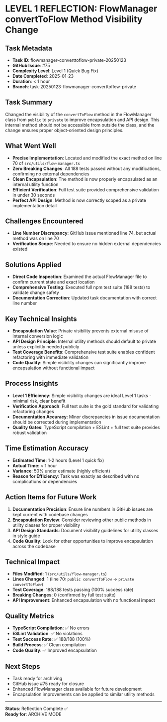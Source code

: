 # LEVEL 1 REFLECTION: FlowManager convertToFlow Method Visibility Change

## Task Metadata

- **Task ID**: flowmanager-converttoflow-private-20250123
- **GitHub Issue**: #75
- **Complexity Level**: Level 1 (Quick Bug Fix)
- **Date Completed**: 2025-01-23
- **Duration**: < 1 hour
- **Branch**: task-20250123-flowmanager-converttoflow-private

## Task Summary

Changed the visibility of the `convertToFlow` method in the FlowManager class from `public` to `private` to improve encapsulation and API design. This internal method should not be accessible from outside the class, and the change ensures proper object-oriented design principles.

## What Went Well

- **Precise Implementation**: Located and modified the exact method on line 70 of `src/utils/flow-manager.ts`
- **Zero Breaking Changes**: All 188 tests passed without any modifications, confirming no external dependencies
- **Clean Encapsulation**: The method is now properly encapsulated as an internal utility function
- **Efficient Verification**: Full test suite provided comprehensive validation in under 30 seconds
- **Perfect API Design**: Method is now correctly scoped as a private implementation detail

## Challenges Encountered

- **Line Number Discrepancy**: GitHub issue mentioned line 74, but actual method was on line 70
- **Verification Scope**: Needed to ensure no hidden external dependencies existed

## Solutions Applied

- **Direct Code Inspection**: Examined the actual FlowManager file to confirm current state and exact location
- **Comprehensive Testing**: Executed full npm test suite (188 tests) to validate change safety
- **Documentation Correction**: Updated task documentation with correct line number

## Key Technical Insights

- **Encapsulation Value**: Private visibility prevents external misuse of internal conversion logic
- **API Design Principle**: Internal utility methods should default to private unless explicitly needed publicly
- **Test Coverage Benefits**: Comprehensive test suite enables confident refactoring with immediate validation
- **Code Quality**: Simple visibility changes can significantly improve encapsulation without functional impact

## Process Insights

- **Level 1 Efficiency**: Simple visibility changes are ideal Level 1 tasks - minimal risk, clear benefit
- **Verification Approach**: Full test suite is the gold standard for validating refactoring changes
- **Documentation Accuracy**: Minor discrepancies in issue documentation should be corrected during implementation
- **Quality Gates**: TypeScript compilation + ESLint + full test suite provides robust validation

## Time Estimation Accuracy

- **Estimated Time**: 1-2 hours (Level 1 quick fix)
- **Actual Time**: < 1 hour
- **Variance**: 50% under estimate (highly efficient)
- **Reason for Efficiency**: Task was exactly as described with no complications or dependencies

## Action Items for Future Work

1. **Documentation Precision**: Ensure line numbers in GitHub issues are kept current with codebase changes
2. **Encapsulation Review**: Consider reviewing other public methods in utility classes for proper visibility
3. **API Design Standards**: Document visibility guidelines for utility classes in style guide
4. **Code Quality**: Look for other opportunities to improve encapsulation across the codebase

## Technical Impact

- **Files Modified**: 1 (`src/utils/flow-manager.ts`)
- **Lines Changed**: 1 (line 70: `public convertToFlow` → `private convertToFlow`)
- **Test Coverage**: 188/188 tests passing (100% success rate)
- **Breaking Changes**: 0 (confirmed by full test suite)
- **API Improvement**: Enhanced encapsulation with no functional impact

## Quality Metrics

- **TypeScript Compilation**: ✅ No errors
- **ESLint Validation**: ✅ No violations
- **Test Success Rate**: ✅ 188/188 (100%)
- **Build Process**: ✅ Clean compilation
- **Code Quality**: ✅ Improved encapsulation

## Next Steps

- Task ready for archiving
- GitHub issue #75 ready for closure
- Enhanced FlowManager class available for future development
- Encapsulation improvements can be applied to similar utility methods

---

**Status**: Reflection Complete ✅  
**Ready for**: ARCHIVE MODE
